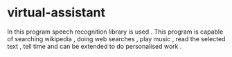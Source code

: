 # virtual-assistant
In this program speech recognition library is used . This program is capable of searching wikipedia , doing web searches , play music , read the selected text , tell time and can be extended to do personalised work . 
